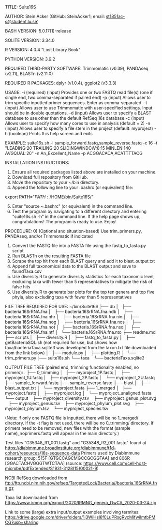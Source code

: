 TITLE: Suite16S

AUTHOR: Stein Acker (GitHub: SteinAcker1; email: st1851ac-s@student.lu.se)

BASH VERSION: 5.0.17(1)-release

SQLITE VERSION: 3.34.0

R VERSION: 4.0.4 "Lost Library Book"

PYTHON VERSION: 3.9.2

REQUIRED THIRD-PARTY SOFTWARE: Trimmomatic (v0.39), PANDAseq (v2.11), BLASTn (v2.11.0)

REQUIRED R PACKAGES: dplyr (v1.0.4), ggplot2 (v3.3.3)

USAGE:
-i 	(required) (input) Provides one or two FASTQ read file(s) (one if single end, two comma-separated if paired end)
-p	(input) Allows user to trim specific inputted primer sequences. Enter as comma-separated.
-t	(input) Allows user to use Trimmomatic with user-specified settings. Input should be in double quotations.
-d	(input) Allows user to specify a BLAST database to use other than the default RefSeq 16s database
-c  (input) Allows user to specify how many cores to use in analysis (default = 2)
-n  (input) Allows user to specify a file stem in the project (default: myproject)
-h  (boolean) Prints this help screen and exits

EXAMPLE: suite16s.sh -i sample_forward.fastq,sample_reverse.fastq -c 16 -t "LEADING:20 TRAILING:20 SLIDINGWINDOW:8:15 MINLEN:140 AVGQUAL:20" -n An_Excellent_Name -p ACGGACACA,ACATTTTACG

INSTALLATION INSTRUCTIONS:
1) Ensure all required packages listed above are installed on your machine.
2) Download full repository from GitHub.
3) Move the repository to your ~/bin directory.
4) Append the following line to your .bashrc (or equivalent) file:

export PATH="$PATH:/$HOME/bin/Suite16S/"

5) Enter "source ~.bashrc" (or equivalent) in the command line.
6) Test the program by navigating to a different directory and entering "suite16s.sh -h" in the command line.
   If the help page shows up, congratulations! The program is ready to use. Enjoy!

PROCEDURE:
0) (Optional and situation-based) Use trim_primers.py, PANDAseq, and/or Trimmomatic if indicated
1) Convert the FASTQ file into a FASTA file using the fastq_to_fasta.py script
2) Run BLASTn on the resulting FASTA file
3) Scrape the top hit from each BLAST query and add it to blast_output.txt
4) Append full taxonomical data to the BLAST output and save to foundTaxa.csv
5) Use diversity.R to generate diversity statistics for each taxonomic level, excluding taxa with fewer than 5 representatives to mitigate the risk of false hits
6) Use diversity.R to generate bar plots for the top ten genera and top five phyla, also excluding taxa with fewer than 5 representatives

FILE TREE REQUIRED FOR USE:
~/bin/Suite16S
      ├── db
      │   ├── bacteria.16SrRNA.fna
      │   ├── bacteria.16SrRNA.fna.ndb
      │   ├── bacteria.16SrRNA.fna.nhr
      │   ├── bacteria.16SrRNA.fna.nin
      │   ├── bacteria.16SrRNA.fna.nog
      │   ├── bacteria.16SrRNA.fna.nos
      │   ├── bacteria.16SrRNA.fna.not
      │   ├── bacteria.16SrRNA.fna.nsq
      │   ├── bacteria.16SrRNA.fna.ntf
      │   └── bacteria.16SrRNA.fna.nto
      ├── readme.md
      ├── scripts
      │   ├── diversity.R
      │   ├── fastq_to_fasta.py
      │   ├── getBacteriaSQL.sh (not required for use, but shows how taxa/bacteriaTaxa.sqlite3 was developed from the taxon.txt file downloaded from the link below)
      │   ├── module.py
      │   ├── plotting.R
      │   └── trim_primers.py
      ├── suite16s.sh
      └── taxa
          └── bacteriaTaxa.sqlite3

OUTPUT FILE TREE (paired end, trimming functionality enabled, no primers):
.
├── 0_trimming
│   ├── myproject_1P.fastq
│   ├── myproject_1U.fastq
│   ├── myproject_2P.fastq
│   └── myproject_2U.fastq
├── sample_forward.fastq
├── sample_reverse.fastq
├── blast
│   ├── blast_output.txt
│   └── myproject.fasta
├── 1_merged
│   ├── myproject.fastq
│   ├── myproject.log
│   └── myproject_unaligned.fasta
└── output
    ├── myproject_diversity.tsv
    ├── myproject_genus_plot.svg
    ├── myproject_genus.tsv
    ├── myproject_phylum_plot.svg
    ├── myproject_phylum.tsv
    └── myproject_species.tsv

 (Note: if only one FASTQ file is inputted, there will be no 1_merged/ directory. If
   the -t flag is not used, there will be no 0_trimming/ directory. If primers need to
   be removed, new files with the format (sample name)_noprimers.fastq will appear in
   the main directory.)

Test files "G35348_R1_001.fastq" and "G35348_R2_001.fastq" found at https://diabimmune.broadinstitute.org/diabimmune/t1d-cohort/resources/16s-sequence-data
Primers used by Diabimmune research group: 515F [GTGCCAGCMGCCGCGGTAA] and 806R [GGACTACHVGGGTWTCTAA] (source: https://www.cell.com/cell-host-microbe/pdfExtended/S1931-3128(15)00021-9)

NCBI RefSeq downloaded from ftp://ftp.ncbi.nlm.nih.gov/refseq/TargetedLoci/Bacteria//bacteria.16SrRNA.fna.gz

Taxa list downloaded from https://www.irmng.org/export/2020/IRMNG_genera_DwCA_2020-03-24.zip

Link to some (large) extra input/output examples involving termites: https://drive.google.com/drive/folders/1j3WiHsl6f0LuPRxgRvcMifwilmtbPMCG?usp=sharing
